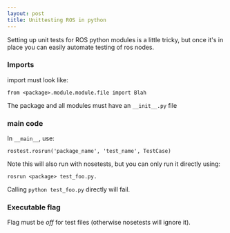 ```yaml
---
layout: post
title: Unittesting ROS in python
---
```


Setting up unit tests for ROS python modules is a little tricky, but once it's in place you can easily automate testing of ros nodes.

### Imports

import must look like:

    from <package>.module.module.file import Blah

The package and all modules must have an `__init__.py` file

### main code

In `__main__`, use:

    rostest.rosrun('package_name', 'test_name', TestCase)

Note this will also run with nosetests, but you can only run it directly using:

    rosrun <package> test_foo.py.

Calling `python test_foo.py` directly will fail.

### Executable flag

Flag must be *off* for test files (otherwise nosetests will ignore it).
